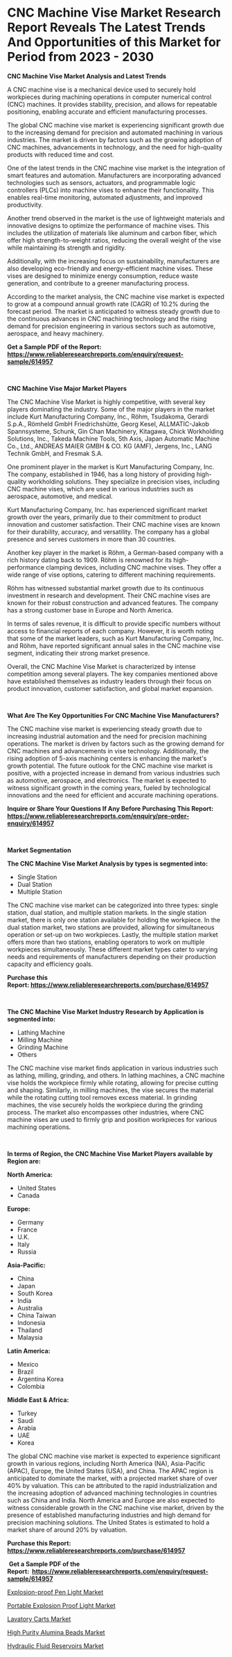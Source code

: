 <p><h1>CNC Machine Vise Market Research Report Reveals The Latest Trends And Opportunities of this Market for Period from 2023 - 2030</h1></p><p><strong>CNC Machine Vise Market Analysis and Latest Trends</strong></p>
<p><p>A CNC machine vise is a mechanical device used to securely hold workpieces during machining operations in computer numerical control (CNC) machines. It provides stability, precision, and allows for repeatable positioning, enabling accurate and efficient manufacturing processes.</p><p>The global CNC machine vise market is experiencing significant growth due to the increasing demand for precision and automated machining in various industries. The market is driven by factors such as the growing adoption of CNC machines, advancements in technology, and the need for high-quality products with reduced time and cost.</p><p>One of the latest trends in the CNC machine vise market is the integration of smart features and automation. Manufacturers are incorporating advanced technologies such as sensors, actuators, and programmable logic controllers (PLCs) into machine vises to enhance their functionality. This enables real-time monitoring, automated adjustments, and improved productivity.</p><p>Another trend observed in the market is the use of lightweight materials and innovative designs to optimize the performance of machine vises. This includes the utilization of materials like aluminum and carbon fiber, which offer high strength-to-weight ratios, reducing the overall weight of the vise while maintaining its strength and rigidity.</p><p>Additionally, with the increasing focus on sustainability, manufacturers are also developing eco-friendly and energy-efficient machine vises. These vises are designed to minimize energy consumption, reduce waste generation, and contribute to a greener manufacturing process.</p><p>According to the market analysis, the CNC machine vise market is expected to grow at a compound annual growth rate (CAGR) of 10.2% during the forecast period. The market is anticipated to witness steady growth due to the continuous advances in CNC machining technology and the rising demand for precision engineering in various sectors such as automotive, aerospace, and heavy machinery.</p></p>
<p><strong>Get a Sample PDF of the Report:&nbsp; <a href="https://www.reliableresearchreports.com/enquiry/request-sample/614957">https://www.reliableresearchreports.com/enquiry/request-sample/614957</a></strong></p>
<p>&nbsp;</p>
<p><strong>CNC Machine Vise Major Market Players</strong></p>
<p><p>The CNC Machine Vise Market is highly competitive, with several key players dominating the industry. Some of the major players in the market include Kurt Manufacturing Company, Inc., Röhm, Tsudakoma, Gerardi S.p.A., Römheld GmbH Friedrichshütte, Georg Kesel, ALLMATIC-Jakob Spannsysteme, Schunk, Gin Chan Machinery, Kitagawa, Chick Workholding Solutions, Inc., Takeda Machine Tools, 5th Axis, Japan Automatic Machine Co., Ltd., ANDREAS MAIER GMBH & CO. KG (AMF), Jergens, Inc., LANG Technik GmbH, and Fresmak S.A.</p><p>One prominent player in the market is Kurt Manufacturing Company, Inc. The company, established in 1946, has a long history of providing high-quality workholding solutions. They specialize in precision vises, including CNC machine vises, which are used in various industries such as aerospace, automotive, and medical.</p><p>Kurt Manufacturing Company, Inc. has experienced significant market growth over the years, primarily due to their commitment to product innovation and customer satisfaction. Their CNC machine vises are known for their durability, accuracy, and versatility. The company has a global presence and serves customers in more than 30 countries.</p><p>Another key player in the market is Röhm, a German-based company with a rich history dating back to 1909. Röhm is renowned for its high-performance clamping devices, including CNC machine vises. They offer a wide range of vise options, catering to different machining requirements.</p><p>Röhm has witnessed substantial market growth due to its continuous investment in research and development. Their CNC machine vises are known for their robust construction and advanced features. The company has a strong customer base in Europe and North America.</p><p>In terms of sales revenue, it is difficult to provide specific numbers without access to financial reports of each company. However, it is worth noting that some of the market leaders, such as Kurt Manufacturing Company, Inc. and Röhm, have reported significant annual sales in the CNC machine vise segment, indicating their strong market presence.</p><p>Overall, the CNC Machine Vise Market is characterized by intense competition among several players. The key companies mentioned above have established themselves as industry leaders through their focus on product innovation, customer satisfaction, and global market expansion.</p></p>
<p>&nbsp;</p>
<p><strong>What Are The Key Opportunities For CNC Machine Vise Manufacturers?</strong></p>
<p><p>The CNC machine vise market is experiencing steady growth due to increasing industrial automation and the need for precision machining operations. The market is driven by factors such as the growing demand for CNC machines and advancements in vise technology. Additionally, the rising adoption of 5-axis machining centers is enhancing the market's growth potential. The future outlook for the CNC machine vise market is positive, with a projected increase in demand from various industries such as automotive, aerospace, and electronics. The market is expected to witness significant growth in the coming years, fueled by technological innovations and the need for efficient and accurate machining operations.</p></p>
<p><strong>Inquire or Share Your Questions If Any Before Purchasing This Report: <a href="https://www.reliableresearchreports.com/enquiry/pre-order-enquiry/614957">https://www.reliableresearchreports.com/enquiry/pre-order-enquiry/614957</a></strong></p>
<p>&nbsp;</p>
<p><strong>Market Segmentation</strong></p>
<p><strong>The CNC Machine Vise Market Analysis by types is segmented into:</strong></p>
<p><ul><li>Single Station</li><li>Dual Station</li><li>Multiple Station</li></ul></p>
<p><p>The CNC machine vise market can be categorized into three types: single station, dual station, and multiple station markets. In the single station market, there is only one station available for holding the workpiece. In the dual station market, two stations are provided, allowing for simultaneous operation or set-up on two workpieces. Lastly, the multiple station market offers more than two stations, enabling operators to work on multiple workpieces simultaneously. These different market types cater to varying needs and requirements of manufacturers depending on their production capacity and efficiency goals.</p></p>
<p><strong>Purchase this Report:&nbsp;<a href="https://www.reliableresearchreports.com/purchase/614957">https://www.reliableresearchreports.com/purchase/614957</a></strong></p>
<p>&nbsp;</p>
<p><strong>The CNC Machine Vise Market Industry Research by Application is segmented into:</strong></p>
<p><ul><li>Lathing Machine</li><li>Milling Machine</li><li>Grinding Machine</li><li>Others</li></ul></p>
<p><p>The CNC machine vise market finds application in various industries such as lathing, milling, grinding, and others. In lathing machines, a CNC machine vise holds the workpiece firmly while rotating, allowing for precise cutting and shaping. Similarly, in milling machines, the vise secures the material while the rotating cutting tool removes excess material. In grinding machines, the vise securely holds the workpiece during the grinding process. The market also encompasses other industries, where CNC machine vises are used to firmly grip and position workpieces for various machining operations.</p></p>
<p>&nbsp;</p>
<p><strong>In terms of Region, the CNC Machine Vise Market Players available by Region are:</strong></p>
<p>
    <p> <strong> North America: </strong>
        <ul>
            <li>United States</li>
            <li>Canada</li>
        </ul>
        </p> 
    <p> <strong> Europe: </strong>
        <ul>
            <li>Germany</li>
            <li>France</li>
            <li>U.K.</li>
            <li>Italy</li>
            <li>Russia</li>
        </ul>
        </p> 
    <p> <strong> Asia-Pacific: </strong>
        <ul>
            <li>China</li>
            <li>Japan</li>
            <li>South Korea</li>
            <li>India</li>
            <li>Australia</li>
            <li>China Taiwan</li>
            <li>Indonesia</li>
            <li>Thailand</li>
            <li>Malaysia</li>
        </ul>
        </p> 
    <p> <strong> Latin America: </strong>
        <ul>
            <li>Mexico</li>
            <li>Brazil</li>
            <li>Argentina Korea</li>
            <li>Colombia</li>
        </ul>
        </p> 
    <p> <strong> Middle East & Africa: </strong>
        <ul>
            <li>Turkey</li>
            <li>Saudi</li>
            <li>Arabia</li>
            <li>UAE</li>
            <li>Korea</li>
        </ul>
    </p>
    </p>
<p><p>The global CNC machine vise market is expected to experience significant growth in various regions, including North America (NA), Asia-Pacific (APAC), Europe, the United States (USA), and China. The APAC region is anticipated to dominate the market, with a projected market share of over 40% by valuation. This can be attributed to the rapid industrialization and the increasing adoption of advanced machining technologies in countries such as China and India. North America and Europe are also expected to witness considerable growth in the CNC machine vise market, driven by the presence of established manufacturing industries and high demand for precision machining solutions. The United States is estimated to hold a market share of around 20% by valuation.</p></p>
<p><strong>Purchase this Report: <a href="https://www.reliableresearchreports.com/purchase/614957">https://www.reliableresearchreports.com/purchase/614957</a></strong></p>
<p>&nbsp;<strong>Get a Sample PDF of the Report:&nbsp;&nbsp;<a href="https://www.reliableresearchreports.com/enquiry/request-sample/614957">https://www.reliableresearchreports.com/enquiry/request-sample/614957</a></strong></p>
<p><strong></strong></p>
<p><p><a href="https://www.linkedin.com/pulse/explosion-proof-pen-light-market-challenges/">Explosion-proof Pen Light Market</a></p><p><a href="https://www.linkedin.com/pulse/portable-explosion-proof-light-market-research-report-provides/">Portable Explosion Proof Light Market</a></p><p><a href="https://medium.com/@poem.snap.phase/lavatory-carts-market-size-growth-forecast-2023-2030-3b2e18851dd0">Lavatory Carts Market</a></p><p><a href="https://www.linkedin.com/pulse/high-purity-alumina-beads-market-size-share-global-analysis/">High Purity Alumina Beads Market</a></p><p><a href="https://medium.com/@late.bean.frame/hydraulic-fluid-reservoirs-market-size-growth-forecast-2023-2030-b109326169d2">Hydraulic Fluid Reservoirs Market</a></p></p>